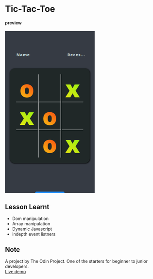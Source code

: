 # Tic-Tac-Toe
#### preview
![Tic Tac Toe](images/xandomobile.PNG)
## Lesson Learnt
* Dom manipulation
* Array manipulation
* Dynamic Javascript
* indepth event listners
## Note
A project by The Odin Project. One of the starters for beginner to junior developers.
<br>
[Live demo](https://iamliam09.github.io/Tic-Tac-Toe/)